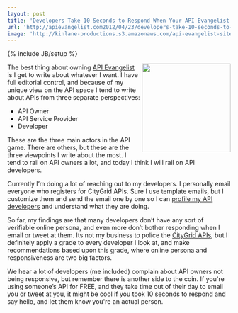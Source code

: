 ```yaml
---
layout: post
title: 'Developers Take 10 Seconds to Respond When Your API Evangelist Reaches Out'
url: 'http://apievangelist.com2012/04/23/developers-take-10-seconds-to-respond-when-your-api-evangelist-reaches-out/'
image: 'http://kinlane-productions.s3.amazonaws.com/api-evangelist-site/blog/reaching_out.jpg'
---
```

{% include JB/setup %}
<p>
     <img src="http://kinlane-productions.s3.amazonaws.com/api-evangelist/reaching_out.jpg"  width="200" align="right" />
</p>
<p>
     The best thing about owning <a title="API Evangelist" href="http://apievangelist.com">API Evangelist</a> is I get to write about whatever I want. I have full editorial control, and because of my unique view on the API space I tend to write about APIs from three separate perspectives:
</p>
<ul >
     <li>API Owner
     </li>
     <li>API Service Provider
     </li>
     <li>Developer
     </li>
</ul>
<p>
     These are the three main actors in the API game. There are others, but these are the three viewpoints I write about the most. I tend to rail on API owners a lot, and today I think I will rail on API developers.
</p>
<p>
     Currently I’m doing a lot of reaching out to my developers. I personally email everyone who registers for CityGrid APIs. Sure I use template emails, but I customize them and send the email one by one so I can <a title="profile my API developers" href="/2012/04/17/profiling-api-developers/index.php">profile my API developers</a> and understand what they are doing.
</p>
<p>
     So far, my findings are that many developers don’t have any sort of verifiable online persona, and even more don’t bother responding when I email or tweet at them. Its not my business to police the <a title="CityGrid APIs" href="http://www.citygridmedia.com/developer/">CityGrid APIs</a>, but I definitely apply a grade to every developer I look at, and make recommendations based upon this grade, where online persona and responsiveness are two big factors.
</p>
<p>
     We hear a lot of developers (me included) complain about API owners not being responsive, but remember there is another side to the coin. If you're using someone’s API for FREE, and they take time out of their day to email you or tweet at you, it might be cool if you took 10 seconds to respond and say hello, and let them know you're an actual person.
</p>
